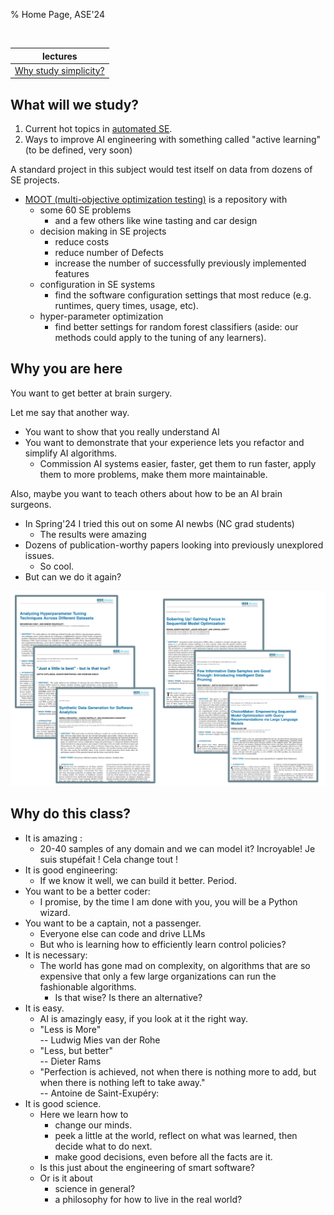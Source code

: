 % Home Page, ASE'24

<br clear=all>

| lectures|
|---------|
| [Why study simplicity?](00simple.md)
## What will we study?

1. Current hot topics in [automated SE](https://link.springer.com/journal/10515/articles).
2. Ways to improve AI engineering with something called "active learning" (to be defined, very soon)

A standard project in this subject would test itself on data from dozens of SE projects.

- [MOOT (multi-objective optimization testing)](https://github.com/timm/moot/tree/master/optimize)
    is a repository with
  - some 60 SE problems 
    - and a few others  like wine tasting and car design
  - decision making in SE projects
    - reduce costs
    - reduce number of Defects
    - increase the number of successfully previously implemented features
  - configuration in SE systems
    - find the software configuration settings that most reduce (e.g. runtimes, query times, usage, etc).
  - hyper-parameter optimization
    - find better settings for random forest classifiers (aside: our methods could
         apply to the tuning of any learners).

## Why you are here

You want to get better at brain surgery.

Let me say that another way.

- You want to show that you really  understand AI 
- You want to demonstrate that  your experience lets you
refactor and simplify AI algorithms.
  - Commission AI systems easier,  faster, get them to run faster,
  apply them to more problems,  make them  more maintainable.

Also, maybe you want to teach others about how to be an AI brain surgeons.

- In Spring'24 I tried this out on some AI newbs (NC grad students)
  - The results were amazing
- Dozens of publication-worthy papers looking into previously unexplored issues.
  - So cool.
- But can we do it again?

<img width="800px" src=img/papers.png>

## Why do this class?

- It is amazing :
  - 20-40 samples of any domain and we can model it? Incroyable!  Je suis stupéfait ! Cela change tout !
- It is good engineering:
    - If we know it well, we can build it better. Period.
- You want to be a better coder:
  - I promise, by the time I am done with you, you will be a  Python wizard.
- You want to be a captain, not a passenger.
  - Everyone else can code and drive LLMs
  - But who is learning how to efficiently  learn control policies?
- It is necessary:
  - The world has gone mad on complexity, on algorithms that are so expensive that only a few large organizations can run the fashionable algorithms.
    - Is that wise? Is there an alternative?
- It is easy. 
  - AI is amazingly easy, if you look at it the right way. 
  - "Less is More"<br>--  Ludwig Mies van der Rohe 
  - "Less, but better"<br>-- Dieter Rams
  - "Perfection is achieved, not when there is nothing more to add, but when 
     there is nothing left to take away."<br>-- Antoine de Saint-Exupéry:
- It is good science. 
  - Here we learn how to
    - change our minds.
    - peek a  little at the world, reflect on what was learned, then decide what to do next.
    - make good decisions, even before all the facts are it.
  - Is this just about the engineering of smart software? 
  - Or is it about
    -  science in general?
    -  a philosophy for how to live in the real world?

